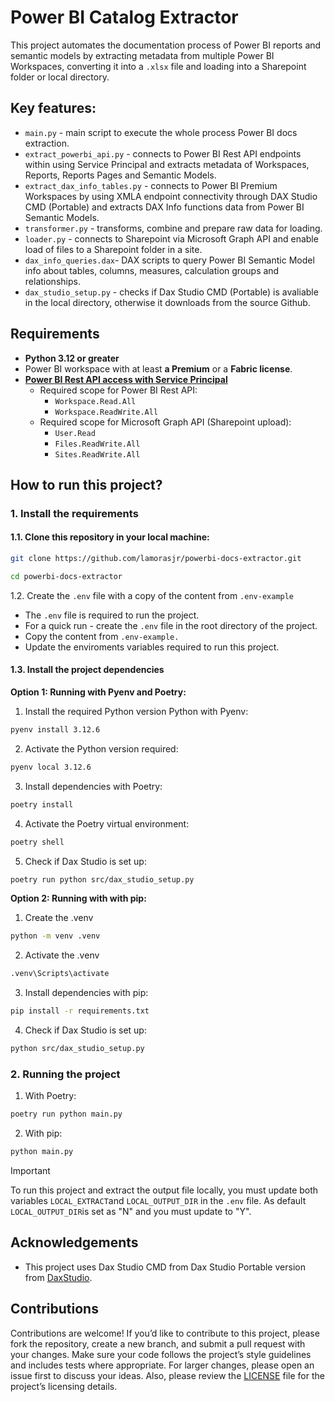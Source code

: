 # Power BI Catalog Extractor
This project automates the documentation process of Power BI reports and semantic models by extracting metadata from multiple Power BI Workspaces, converting it into a `.xlsx` file and loading into a Sharepoint folder or local directory.

## Key features:
- `main.py` - main script to execute the whole process Power BI docs extraction.
- `extract_powerbi_api.py` - connects to Power BI Rest API endpoints within using Service Principal and extracts metadata of Workspaces, Reports, Reports Pages and Semantic Models.
- `extract_dax_info_tables.py` - connects to Power BI Premium Workspaces by using XMLA endpoint connectivity through DAX Studio CMD (Portable) and extracts DAX Info functions data from Power BI Semantic Models.
- `transformer.py` - transforms, combine and prepare raw data for loading.
- `loader.py` - connects to Sharepoint via Microsoft Graph API and enable load of files to a Sharepoint folder in a site.
- `dax_info_queries.dax`- DAX scripts to query Power BI Semantic Model info about tables, columns, measures, calculation groups and relationships.
- `dax_studio_setup.py` - checks if Dax Studio CMD (Portable) is avaliable in the local directory, otherwise it downloads from the source Github.


## Requirements
- **Python 3.12 or greater**
- Power BI workspace with at least **a Premium** or a **Fabric license**.
- **[Power BI Rest API access with Service Principal](https://learn.microsoft.com/en-us/power-bi/developer/embedded/embed-service-principal?tabs=azure-portal)**
  - Required scope for Power BI Rest API:
    - `Workspace.Read.All`
    - `Workspace.ReadWrite.All`
  - Required scope for Microsoft Graph API (Sharepoint upload):
    - `User.Read`
    - `Files.ReadWrite.All`
    - `Sites.ReadWrite.All`


## How to run this project?
### 1. Install the requirements

#### 1.1. Clone this repository in your local machine:

```bash
git clone https://github.com/lamorasjr/powerbi-docs-extractor.git
```
```bash
cd powerbi-docs-extractor
```

1.2. Create the `.env` file with a copy of the content from `.env-example`
* The `.env` file is required to run the project.
* For a quick run - create the `.env` file in the root directory of the project.
* Copy the content from `.env-example.`
* Update the enviroments variables required to run this project.

#### 1.3. Install the project dependencies

**Option 1: Running with Pyenv and Poetry:**

1. Install the required Python version Python with Pyenv:
```bash
pyenv install 3.12.6
```

2. Activate the Python version required:
```bash
pyenv local 3.12.6
```

3. Install dependencies with Poetry:
```bash
poetry install
```

4. Activate the Poetry virtual environment:
```bash
poetry shell
```

5. Check if Dax Studio is set up:
```bash
poetry run python src/dax_studio_setup.py
```

**Option 2: Running with with pip:**

1. Create the .venv 

```bash
python -m venv .venv
```

2. Activate the .venv

```bash
.venv\Scripts\activate
```

3. Install dependencies with pip:

```bash
pip install -r requirements.txt
```

4. Check if Dax Studio is set up:
```bash
python src/dax_studio_setup.py
```

### 2. Running the project

1. With Poetry:
```bash
poetry run python main.py
```

2. With pip:
```bash
python main.py
```

> [!IMPORTANT]
> To run this project and extract the output file locally, you must update both variables `LOCAL_EXTRACT`and `LOCAL_OUTPUT_DIR` in the `.env` file. 
> As default `LOCAL_OUTPUT_DIR`is set as "N" and you must update to "Y".

## Acknowledgements
* This project uses Dax Studio CMD from Dax Studio Portable version from [DaxStudio](https://github.com/DaxStudio/DaxStudio).


## Contributions
Contributions are welcome! If you’d like to contribute to this project, please fork the repository, create a new branch, and submit a pull request with your changes. Make sure your code follows the project’s style guidelines and includes tests where appropriate. For larger changes, please open an issue first to discuss your ideas. Also, please review the [LICENSE](./LICENSE) file for the project’s licensing details.
